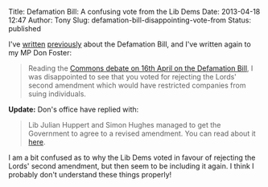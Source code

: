 Title: Defamation Bill: A confusing vote from the Lib Dems
Date: 2013-04-18 12:47
Author: Tony
Slug: defamation-bill-disappointing-vote-from
Status: published

I've [written]({filename}abolish-libel-laws.md) [previously]({filename}pass-libel-reform-bil.md) about the Defamation Bill, and I've written again to my MP Don Foster:  

> Reading the [Commons debate on 16th April on the Defamation Bill](http://www.publications.parliament.uk/pa/cm201213/cmhansrd/cm130416/debtext/130416-0003.htm#13041655000001), I was disappointed to see that you voted for rejecting the Lords' second amendment which would have restricted companies from suing individuals.

**Update:** Don's office have replied with:

> Lib Julian Huppert and Simon Hughes managed to get the Government to agree to a revised amendment. You can read about it [here](http://www.libdemvoice.org/julian-huppert-writes-update-on-the-defamation-bill-34138.html#utm_source=libdemvoice.org&utm_medium=redirect&utm_campaign=url).

I am a bit confused as to why the Lib Dems voted in favour of rejecting the Lords' second amendment, but then seem to be including it again. I think I probably don't understand these things properly!
